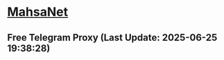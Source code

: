 
# [MahsaNet](https://t.me/mahsa_net)
## Free Telegram Proxy (Last Update: 2025-06-25 19:38:28)

    